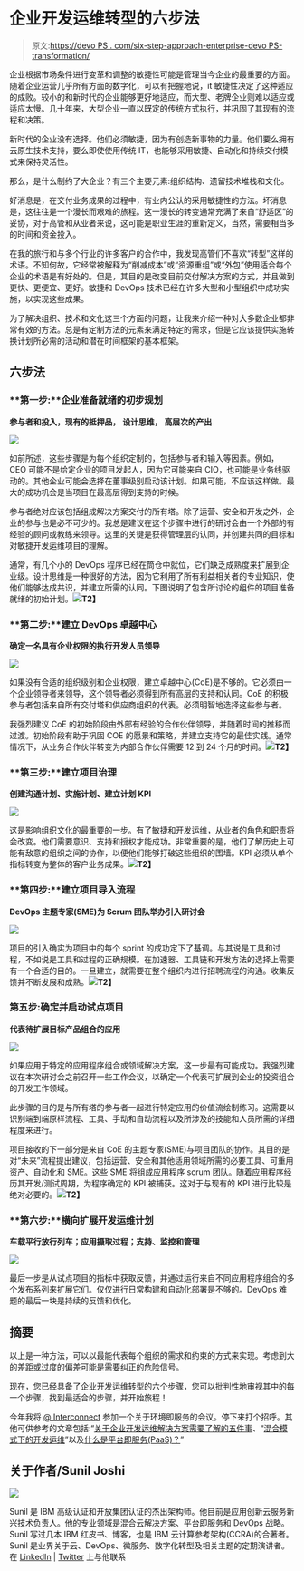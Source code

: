 # 企业开发运维转型的六步法

> 原文:[https://devo PS . com/six-step-approach-enterprise-devo PS-transformation/](https://devops.com/six-step-approach-enterprise-devops-transformation/)

企业根据市场条件进行变革和调整的敏捷性可能是管理当今企业的最重要的方面。随着企业运营几乎所有方面的数字化，可以有把握地说，it 敏捷性决定了这种适应的成败。较小的和新时代的企业能够更好地适应，而大型、老牌企业则难以适应或适应太慢。几十年来，大型企业一直以既定的传统方式执行，并巩固了其现有的流程和决策。

新时代的企业没有选择。他们必须敏捷，因为有创造新事物的力量。他们要么拥有云原生技术支持，要么即使使用传统 IT，也能够采用敏捷、自动化和持续交付模式来保持灵活性。

那么，是什么制约了大企业？有三个主要元素:组织结构、遗留技术堆栈和文化。

好消息是，在交付业务成果的过程中，有业内公认的采用敏捷性的方法。坏消息是，这往往是一个漫长而艰难的旅程。这一漫长的转变通常充满了来自“舒适区”的妥协，对于高管和从业者来说，这可能是职业生涯的重新定义，当然，需要相当多的时间和资金投入。

在我的旅行和与多个行业的许多客户的合作中，我发现高管们不喜欢“转型”这样的术语。不知何故，它经常被解释为“削减成本”或“资源重组”或“外包”使用适合每个企业的术语是有好处的。但是，其目的是改变目前交付解决方案的方式，并且做到更快、更便宜、更好。敏捷和 DevOps 技术已经在许多大型和小型组织中成功实施，以实现这些成果。

为了解决组织、技术和文化这三个方面的问题，让我来介绍一种对大多数企业都非常有效的方法。总是有定制方法的元素来满足特定的需求，但是它应该提供实施转换计划所必需的活动和潜在时间框架的基本框架。

## **六步法**

### **第一步:**企业准备就绪的初步规划

**参与者和投入，现有的抵押品，** **设计思维，** **高层次的产出**

![](../Images/b78df1f4a42af6c0af9f598c66e972b0.png)

如前所述，这些步骤是为每个组织定制的，包括参与者和输入等因素。例如，CEO 可能不是给定企业的项目发起人，因为它可能来自 CIO，也可能是业务线驱动的。其他企业可能会选择在董事级别启动该计划。如果可能，不应该这样做。最大的成功机会是当项目在最高层得到支持的时候。

参与者绝对应该包括组成解决方案交付的所有塔。除了运营、安全和开发之外，企业的参与也是必不可少的。我总是建议在这个步骤中进行的研讨会由一个外部的有经验的顾问或教练来领导。这里的关键是获得管理层的认同，并创建共同的目标和对敏捷开发运维项目的理解。

通常，有几个小的 DevOps 程序已经在筒仓中就位，它们缺乏成熟度来扩展到企业级。设计思维是一种很好的方法，因为它利用了所有利益相关者的专业知识，使他们能够达成共识，并建立所需的认同。下图说明了包含所讨论的组件的项目准备就绪的初始计划。**![](../Images/6350b71274aab186c7ede0827ddc26c4.png)T2】**

### **第二步:**建立 DevOps 卓越中心

**确定一名具有企业权限的执行开发人员领导**

![](../Images/2daa23f89bae6de76847e1bd2826d9f5.png)

如果没有合适的组织级别和企业权限，建立卓越中心(CoE)是不够的。它必须由一个企业领导者来领导，这个领导者必须得到所有高层的支持和认同。CoE 的积极参与者包括来自所有交付塔和供应商组织的代表。必须明智地选择这些参与者。

我强烈建议 CoE 的初始阶段由外部有经验的合作伙伴领导，并随着时间的推移而过渡。初始阶段有助于巩固 COE 的愿景和策略，并建立支持它的最佳实践。通常情况下，从业务合作伙伴转变为内部合作伙伴需要 12 到 24 个月的时间。**![](../Images/6350b71274aab186c7ede0827ddc26c4.png)T2】**

### **第三步:**建立项目治理

**创建沟通计划、实施计划、建立计划 KPI**

![](../Images/2dfc69b5fd3836baee2ab0f181019ceb.png)

这是影响组织文化的最重要的一步。有了敏捷和开发运维，从业者的角色和职责将会改变。他们需要意识、支持和授权才能成功。非常重要的是，他们了解历史上可能有敌意的组织之间的协作，以便他们能够打破这些组织的围墙。KPI 必须从单个指标转变为整体的客户业务成果。**![](../Images/6350b71274aab186c7ede0827ddc26c4.png)T2】**

### **第四步:**建立项目导入流程

**DevOps 主题专家(SME)为 Scrum 团队举办引入研讨会**

![](../Images/d3d738cd0ffa5e9627a36cf2248af06f.png)

项目的引入确实为项目中的每个 sprint 的成功定下了基调。与其说是工具和过程，不如说是工具和过程的正确规模。在加速器、工具链和开发方法的选择上需要有一个合适的目的。一旦建立，就需要在整个组织内进行招聘流程的沟通。收集反馈并不断发展和成熟。**![](../Images/6350b71274aab186c7ede0827ddc26c4.png)T2】**

### 第五步:确定并启动试点项目

**代表待扩展目标产品组合的应用**

![](../Images/3dcd084027f6424b6605193b4e2c464d.png)

如果应用于特定的应用程序组合或领域解决方案，这一步最有可能成功。我强烈建议在本次研讨会之前召开一些工作会议，以确定一个代表可扩展到企业的投资组合的开发工作领域。

此步骤的目的是与所有塔的参与者一起进行特定应用的价值流绘制练习。这需要以识别端到端原样流程、工具、手动和自动流程以及所涉及的技能和人员所需的详细程度来进行。

项目接收的下一部分是来自 CoE 的主题专家(SME)与项目团队的协作。其目的是对“未来”流程提出建议，包括运营、安全和其他适用领域所需的必要工具、可重用资产、自动化和 SME。这些 SME 将组成应用程序 scrum 团队。随着应用程序经历其开发/测试周期，为程序确定的 KPI 被捕获。这对于与现有的 KPI 进行比较是绝对必要的。**![](../Images/6350b71274aab186c7ede0827ddc26c4.png)T2】**

### **第六步:**横向扩展开发运维计划

**车载平行放行列车；应用摄取过程；支持、监控和管理**

![](../Images/7393ceae3e9c718693f9de65bf1dff1f.png)

最后一步是从试点项目的指标中获取反馈，并通过运行来自不同应用程序组合的多个发布系列来扩展它们。仅仅进行日常构建和自动化部署是不够的。DevOps 难题的最后一块是持续的反馈和优化。

## 摘要

以上是一种方法，可以以最能代表每个组织的需求和约束的方式来实现。考虑到大的差距或过度的偏差可能是需要纠正的危险信号。

现在，您已经具备了企业开发运维转型的六个步骤，您可以批判性地审视其中的每一个步骤，找到最适合的步骤，并开始旅程！

今年我将 [@ Interconnect](https://www.ibm.com/cloud-computing/us/en/interconnect/) 参加一个关于环境即服务的会议。停下来打个招呼。其他可供参考的文章包括:“[关于企业开发运维解决方案需要了解的五件事](https://devops.com/five-things-to-understand-about-enterprise-devops-solutions/)、“[混合模式下的开发运维](https://devops.com/devops-in-a-hybrid-model/)”以及[什么是平台即服务(PaaS)？](https://www.ibm.com/blogs/cloud-computing/2014/02/what-is-platform-as-a-service-paas/)”

## **关于作者/Sunil Joshi**

![](../Images/788219e40b0697e40a1f69f216d96717.png)

Sunil 是 IBM 高级认证和开放集团认证的杰出架构师。他目前是应用创新云服务新兴技术负责人。他的专业领域是混合云解决方案、平台即服务和 DevOps 战略。Sunil 写过几本 IBM 红皮书、博客，也是 IBM 云计算参考架构(CCRA)的合著者。Sunil 是业界关于云、DevOps、微服务、数字化转型及相关主题的定期演讲者。在 [LinkedIn](https://www.linkedin.com/in/sunil-joshi-22424b) | [Twitter](https://twitter.com/suniljoshi100) 上与他联系